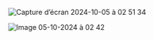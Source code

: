 ![Capture d’écran 2024-10-05 à 02 51 34](https://github.com/user-attachments/assets/5c90a35a-8551-4d81-9011-8857155f6b0b)



![Image 05-10-2024 à 02 42](https://github.com/user-attachments/assets/538d4c99-9220-4692-930b-771c6f0a4258)
